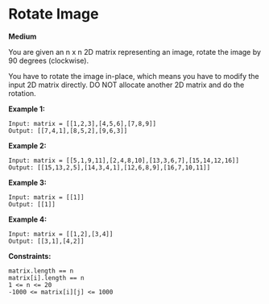 # Rotate Image
**Medium**

You are given an n x n 2D matrix representing an image, rotate the image by 90 degrees (clockwise).

You have to rotate the image in-place, which means you have to modify the input 2D matrix directly. DO NOT allocate another 2D matrix and do the rotation.

 

**Example 1:**
```
Input: matrix = [[1,2,3],[4,5,6],[7,8,9]]
Output: [[7,4,1],[8,5,2],[9,6,3]]
```

**Example 2:**
```
Input: matrix = [[5,1,9,11],[2,4,8,10],[13,3,6,7],[15,14,12,16]]
Output: [[15,13,2,5],[14,3,4,1],[12,6,8,9],[16,7,10,11]]
```

**Example 3:**
```
Input: matrix = [[1]]
Output: [[1]]
```

**Example 4:**
```
Input: matrix = [[1,2],[3,4]]
Output: [[3,1],[4,2]]
```

**Constraints:**
```
matrix.length == n
matrix[i].length == n
1 <= n <= 20
-1000 <= matrix[i][j] <= 1000
```